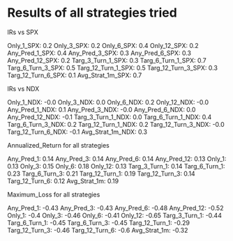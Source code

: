 # Results of all strategies tried

IRs vs SPX

Only_1_SPX: 0.2
Only_3_SPX: 0.2
Only_6_SPX: 0.4
Only_12_SPX: 0.2
Any_Pred_1_SPX: 0.4
Any_Pred_3_SPX: 0.3
Any_Pred_6_SPX: 0.3
Any_Pred_12_SPX: 0.2
Targ_3_Turn_1_SPX: 0.3
Targ_6_Turn_1_SPX: 0.7
Targ_6_Turn_3_SPX: 0.5
Targ_12_Turn_1_SPX: 0.5
Targ_12_Turn_3_SPX: 0.3
Targ_12_Turn_6_SPX: 0.1
Avg_Strat_1m_SPX: 0.7


IRs vs NDX

Only_1_NDX: -0.0
Only_3_NDX: 0.0
Only_6_NDX: 0.2
Only_12_NDX: -0.0
Any_Pred_1_NDX: 0.1
Any_Pred_3_NDX: -0.0
Any_Pred_6_NDX: 0.0
Any_Pred_12_NDX: -0.1
Targ_3_Turn_1_NDX: 0.0
Targ_6_Turn_1_NDX: 0.4
Targ_6_Turn_3_NDX: 0.2
Targ_12_Turn_1_NDX: 0.2
Targ_12_Turn_3_NDX: -0.0
Targ_12_Turn_6_NDX: -0.1
Avg_Strat_1m_NDX: 0.3


Annualized_Return for all strategies

Any_Pred_1: 0.14
Any_Pred_3: 0.14
Any_Pred_6: 0.14
Any_Pred_12: 0.13
Only_1: 0.13
Only_3: 0.15
Only_6: 0.18
Only_12: 0.13
Targ_3_Turn_1: 0.14
Targ_6_Turn_1: 0.23
Targ_6_Turn_3: 0.21
Targ_12_Turn_1: 0.19
Targ_12_Turn_3: 0.14
Targ_12_Turn_6: 0.12
Avg_Strat_1m: 0.19


Maximum_Loss for all strategies

Any_Pred_1: -0.43
Any_Pred_3: -0.43
Any_Pred_6: -0.48
Any_Pred_12: -0.52
Only_1: -0.4
Only_3: -0.46
Only_6: -0.41
Only_12: -0.65
Targ_3_Turn_1: -0.44
Targ_6_Turn_1: -0.45
Targ_6_Turn_3: -0.45
Targ_12_Turn_1: -0.29
Targ_12_Turn_3: -0.46
Targ_12_Turn_6: -0.6
Avg_Strat_1m: -0.32
